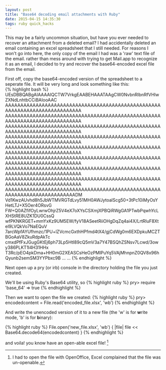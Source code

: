 ```yaml
---
layout: post
title: "Base64 decoding email attachments with Ruby"
date: 2015-04-15 14:35:30
tags: ruby quick_hacks
---
```


This may be a fairly uncommon situation, but have you ever needed to recover
an attachment from a deleted email? I had accidentally deleted an email
containing an excel spreadsheet that I still needed. For reasons I won't go
into here, the only copy of the email I had was a 'raw' text file of the
email. rather than mess around with trying to get Mail.app to recognize it as
an email, I decided to try and recover the base64-encoded excel file from the
email. 

First off, copy the base64-encoded version of the spreadsheet to a seperate
  file. It will be very long and look something like this:  
  {% highlight bash %}
  UEsDBBQABgAIAAAAIQCTW7VrkgEAABEHAAATAAgCW0NvbnRlbnRfVHlwZXNdLnhtbCCiBAIooAAC
  AAAAAAAAAAAAAAAAAAAAAAAAAAAAAAAAAAAAAAAAAAAAAAAAAAAAAAAAAAAAAAAAAAAAAAAAAAAA
  AAAAAAAAAAAAAAAAAAAAAAAAAAAAAAAAAAAAAAAAAAAAAAAAAAAAAAAAAAAAAAAAAAAAAAAAAAAA
  AAAAAAAAAAAAAAAAAAAAAAAAAAAAAAAAAAAAAAAAAAAAAAAAAAAAAAAAAAAAAAAAAAAAAAAAAAAA
  AAAAAAAAAAAAAAAAAAAAAAAAAAAAAAAAAAAAAAAAAAAAAAAAAAAAAAAAAAAAAAAAAAAAAAAAAAAA
  AAAAAAAAAAAAAAAAAAAAAAAAAAAAAAAAAAAAAAAAAAAAAAAAAAAAAAAAAAAAAAAAAAAAAAAAAAAA
  AAAAAAAAAAAAAAAAAAAAAAAAAAAAAAAAAAAAAAAAAAAAAAAAAAAAAAAAAAAAAAAAAAAAAAAAAAAA
  AAAAAAAAAAAAAAAAAAAAAAAAAAAAAAAAAAAAAAAAAAAAAAAAAAAAAAAAAAAAAAAAAAAAAAAAAAAA
  AAAAAAAAAAAAAAAAAAAAAAAAAAAAAAAAAAAAAAAAAAAAAAAAAAAAAAAAAAAAAAAAAAAAAAAAAAAA
  AAAAAAAAAAAAAAAAAAAAAAAAAAAAAAAAAAAAAAAAAAAAAAAAAAAAAAAAAAAAAAAAAAAAAAAAAADM
  Vd1KwzAUvhd8h5JbWTMVRGTdLvy51MH0AWJytoalScg50+3tPc10iMyOsYHetLTJ+X5Oer4ORsvG
  FW+Q0AZfifOyLwrwOhjrZ5V4eX7oXYsCSXmjXPBQiRWgGA1PTwbPqwhYcLXHStRE8UZK1DU0CssQ
  wfPKNKRGET+mmYxKz9UM5EW/fyV18ASeetRiiOHgDqZq4ai4X/LrtRIuF8Xtel9LVQkVo7NaEQuV
  7arcWpfAYUfhmzc/1PU+lZVcmcGxthHPfmd4tX4/gjCdWg0m6EXDpkuMCZTBGoAaV8ZkuRdpAkTc
  cmxdPfFxJGugGKtEj6ph73Lp5HtI89cQ5mV3a7Y47BSQhZSNsv7Lcwd/3owy386PLKT1l4H31HHx
  T3Rc/pEO4pkDma+HH0mG2XEASCsHeOzPMIPuYq5VAjMhnpnZ0QV8x96hQyunb2semSM3YYPbxc9B
  ...
  ...
  {% endhighlight %}

Next open up a pry (or irb) console in the directory holding the file you
just created. 

We'll be using Ruby's Base64 utility, so 
{% highlight ruby %}
pry> require 'base_64'
=> true
{% endhighlight %}

Then we want to open the file we created: 
{% highlight ruby %}
  pry> encodedcontent = File.read('encoded_file.xlsx', 'wb') 
{% endhighlight %}

And write the unencoded version of it to a new file (the 'w' is for **w**rite mode, 'b' is for **b**inary):

{% highlight ruby %}
File.open('new_file.xlsx', 'wb') { |file| file << Base64.decode64(encodedcontent) }
{% endhighlight %}


and voila! you know have an open-able excel file! [^1]


[^1]: I had to open the file with OpenOffice, Excel complained that the file was un-openable.
